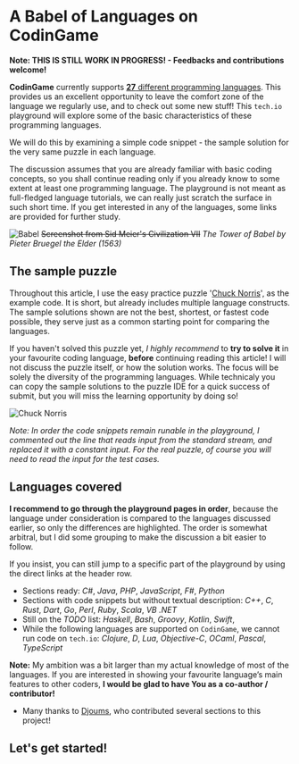 # A Babel of Languages on CodinGame

**Note: THIS IS STILL WORK IN PROGRESS! - Feedbacks and contributions welcome!**

**CodinGame** currently supports [**27** different programming languages](https://www.codingame.com/playgrounds/40701/help-center/languages-versions).
This provides us an excellent opportunity to leave the comfort zone of the language we regularly use, and to check out some new stuff!
This `tech.io` playground will explore some of the basic characteristics of these programming languages.

We will do this by examining a simple code snippet - the sample solution for the very same puzzle in each language.

The discussion assumes that you are already familiar with basic coding concepts, so you shall continue reading only if you already know to some extent at least one programming language. The playground is not meant as full-fledged language tutorials, we can really just scratch the surface in such short time. If you get interested in any of the languages, some links are provided for further study.

![Babel](../cover.png)
~~Screenshot from Sid Meier's Civilization VII~~ _The Tower of Babel by Pieter Bruegel the Elder (1563)_

## The sample puzzle

Throughout this article, I use the easy practice puzzle '[Chuck Norris](https://www.codingame.com/training/easy/chuck-norris)', as the example code. It is short, but already includes multiple language constructs. The sample solutions shown are not the best, shortest, or fastest code possible, they serve just as a common starting point for comparing the languages.

If you haven't solved this puzzle yet, _I highly recommend_ to **try to solve it** in your favourite coding language, **before** continuing reading this article! I will not discuss the puzzle itself, or how the solution works. The focus will be solely the diversity of the programming languages. While technicaly you can copy the sample solutions to the puzzle IDE for a quick success of submit, but you will miss the learning opportunity by doing so!

![Chuck Norris](../pic/chucknorris.png)

_Note: In order the code snippets remain runable in the playground, I commented out the line that reads input from the standard stream, and replaced it with a constant input. For the real puzzle, of course you will need to read the input for the test cases._

## Languages covered

**I recommend to go through the playground pages in order**, because the language under consideration is compared to the languages discussed earlier, so only the differences are highlighted. The order is somewhat arbitral, but I did some grouping to make the discussion a bit easier to follow.

If you insist, you can still jump to a specific part of the playground by using the direct links at the header row.

- Sections ready: _C#_, _Java_, _PHP_, _JavaScript_, _F#_, _Python_
- Sections with code snippets but without textual description: _C++_, _C_, _Rust_, _Dart_, _Go_, _Perl_, _Ruby_, _Scala_, _VB .NET_
- Still on the _TODO_ list: _Haskell_, _Bash_, _Groovy_, _Kotlin_, _Swift_,
- While the following languages are supported on `CodinGame`, we cannot run code on `tech.io`: _Clojure_, _D_, _Lua_, _Objective-C_, _OCaml_, _Pascal_, _TypeScript_

**Note:** My ambition was a bit larger than my actual knowledge of most of the languages. If you are interested in showing your favourite language’s main features to other coders, **I would be glad to have You as a co-author / contributor!**
- Many thanks to [Djoums](https://www.codingame.com/profile/f0b5a892e52b5ec167931b7bdf52eb982136521), who contributed several sections to this project!

## Let's get started!
